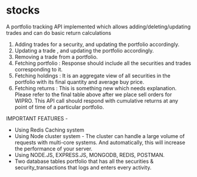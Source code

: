 # stocks
A portfolio tracking API implemented which allows adding/deleting/updating trades and can do basic return calculations


1. Adding trades​ for a security, and updating the portfolio accordingly.
2. Updating a trade​ , and updating the portfolio accordingly.
3. Removing a trade​ from a portfolio.
4. Fetching portfolio​ : Response should include all the securities and trades corresponding to it.
5. Fetching holdings​ : It is an aggregate view of all securities in the portfolio with its final quantity and average buy price.
6. Fetching returns​ : This is something new which needs explanation. Please refer to the
                       final table above after we place sell orders for WIPRO. This API call should respond with
                       cumulative returns at any point of time of a particular portfolio.
                       
IMPORTANT FEATURES - 

- Using Redis Caching system
- Using Node cluster system - The cluster can handle a large volume of requests with multi-core systems. And automatically,   this will increase the performance of your server.
- Using NODE.JS, EXPRESS.JS, MONGODB, REDIS, POSTMAN.
- Two database tables portfolio that has all the securities & security_transactions that logs and enters every activity.
